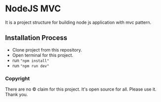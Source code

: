 # NodeJS MVC

It is a project structure for building node js application with mvc pattern.

## Installation Process

- Clone project from this repository.
- Open terminal for this project.
- run <code>"npm install"</code>
- run <code>"npm run dev"</code>

### Copyright
There are no © claim for this project. It's open source for all. Please use it. Thank you.